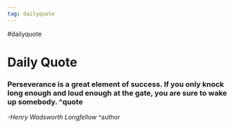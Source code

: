 ```yaml
---
tag: dailyquote
---
```


#dailyquote

# Daily Quote

### Perseverance is a great element of success. If you only knock long enough and loud enough at the gate, you are sure to wake up somebody. ^quote
*-Henry Wadsworth Longfellow* ^author

